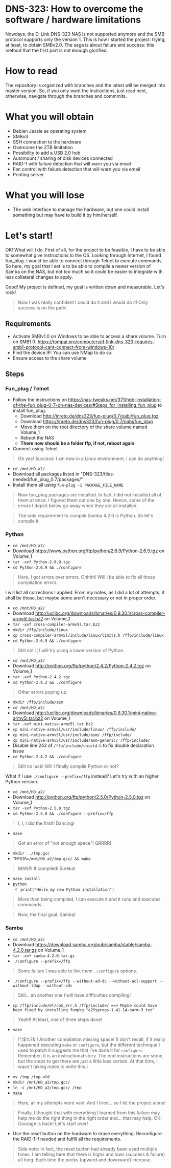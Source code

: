 # DNS-323: How to overcome the software / hardware limitations
Nowdays, the D-Link DNS-323 NAS is not supported anymore and the SMB protocol supports only the version 1. This is how I started the project: trying, at least, to obtain SMBv2.0. The saga is about failure and success: this method that the first part is not enough glorified.

# How to read
The repository is organized with branches and the latest will be merged into master version. So, if you only want the instructions, just read next, otherwise, navigate through the branches and commmits.

# What you will obtain
- Debian Jessie as operating system
- SMBv3
- SSH connection to the hardware
- Overcome the 2TB limitation
- Possibility to add a USB 2.0 hub
- Automount / sharing of disk devices connected
- RAID-1 with failure detection that will warn you via email
- Fan control with failure detection that will warn you via email
- Printing server

# What you will lose
- The web interface to manage the hardware, but one could install something but may have to build it by him/herself.

# Let's start!

OK! What will I do. First of all, for the project to be feasible, I have to be able to somewhat give instructions to the OS. Looking through Internet, I found fun_plug. I would be able to connect through Telnet to execute commands. So here, my goal that I set is to be able to compile a newer version of Samba on the NAS, but not too much so it could be easier to integrate with less collateral changes to apply.

Good! My project is defined, my goal is written down and measurable. Let's rock!

> Now I was really confident I could do it and I would do it! Only success is on the path!

## Requirements
- Activate SMBv1.0 on Windows to be able to access a share volume. Turn on SMB1.0: https://tompai.pro/computers/d-link-dns-323-requires-smb1-protocol-cant-connect-from-windows-10/
- Find the device IP: You can use NMap to do so.
- Ensure access to the share volume

## Steps
### Fun_plug / Telnet
- Follow the instructions on https://nas-tweaks.net/371/hdd-installation-of-the-fun_plug-0-7-on-nas-devices/#Steps_for_installing_fun_plug to install fun_plug.
    - Download http://inreto.de/dns323/fun-plug/0.7/oabi/fun_plug.tgz
    - Download https://inreto.de/dns323/fun-plug/0.7/oabi/fun_plug
    - Move them on the root directory of the share volume named Volume_1
    - Reboot the NAS
    - **There now should be a folder ffp, if not, reboot again**
- Connect using Telnet

> Oh yes! Success! I am now in a Linux environment. I can do anything!

- `cd /mnt/HD_a2/`
- Download all packages listed in "DNS-323/files-needed/fun_plug_0.7/packages/"
- Install them all using `fun-plug -i PACKAGE_FILE_NAME`

> Now fun_plug packages are installed. In fact, I did not installed all of them at once. I figured them out one by one. Hence, some of the errors I depict below go away when they are all installed.

> The only requirement to compile Samba 4.2.0 is Python. So let's compile it.

### Python
- `cd /mnt/HD_a2/`
- Download https://www.python.org/ftp/python/2.6.9/Python-2.6.9.tgz on Volume_1
- `tar -xvf Python-2.6.9.tgz`
- `cd Python-2.6.9 && ./configure`

> Here, I got errors over errors. Ohhhh! Will I be able to fix all those compilation errors.

I will list all corrections I applied. From my notes, as I did a lot of attempts, it shall be those, but maybe some aren't necessary or not in proper order.

- `cd /mnt/HD_a2/`
- Download http://uclibc.org/downloads/binaries/0.9.30.1/cross-compiler-armv5l.tar.bz2 on Volume_1
- `tar -xvf cross-compiler-armv5l.tar.bz2`
- `mkdir /ffp/include/linux`
- `cp cross-compiler-armv5l/include/linux/limits.h /ffp/include/linux`
- `cd Python-2.6.9 && ./configure`

> Still not :( I will try using a lower version of Python.

- `cd /mnt/HD_a2/`
- Download http://python.org/ftp/python/2.4.2/Python-2.4.2.tgz on Volume_1
- `tar -xvf Python-2.4.2.tgz`
- `cd Python-2.4.2 && ./configure`

> Other errors poping up.

- `mkdir /ffp/include/asm`
- `cd /mnt/HD_a2/`
- Download http://uclibc.org/downloads/binaries/0.9.30.1/mini-native-armv5l.tar.bz2 on Volume_1
- `tar -xvf mini-native-armv5l.tar.bz2`
- `cp mini-native-armv5l/usr/include/linux/ /ffp/include/`
- `cp mini-native-armv5l/usr/include/asm/ /ffp/include/`
- `cp mini-native-armv5l/usr/include/asm-generic/ /ffp/include/`
- Disable line 243 of `/ffp/include/unistd.h` to fix double declaration issue
- `cd Python-2.4.2 && ./configure`

> Still no luck! Will I finally compile Python or not?

What if I use `./configure --prefix=/ffp` instead? Let's try with an higher Python version.

- `cd /mnt/HD_a2/`
- Download http://python.org/ftp/python/2.5.0/Python-2.5.0.tgz on Volume_1
- `tar -xvf Python-2.5.0.tgz`
- `cd Python-2.5.0 && ./configure --prefix=/ffp`

> I, I, I did the first!! Dancing!

- `make`

> Got an error of "not enough space"! GRRRR!

- `mkdir ../tmp.gcc`
- `TMPDIR=/mnt/HD_a2/tmp.gcc/ && make`

> MAN!!! It compiled! Eureka!

- `make install`
- `python`
    - `print("Hello my new Python installation")`

> More than being compiled, I can execute it and it runs and executes commands.

> Now, the final goal: Samba!

### Samba

- `cd /mnt/HD_a2/`
- Download https://download.samba.org/pub/samba/stable/samba-4.2.0.tar.gz on Volume_1
- `tar -xvf samba-4.2.0.tar.gz`
- `./configure --prefix=/ffp`

> Some failure I was able to link them `./configure` options.

- `./configure --prefix=/ffp --without-ad-dc --without-acl-support --without-ldap --without-ads`

> Still... ah another one I will have difficulties compiling!

- `cp /ffp/include/et/com_err.h /ffp/include/ ==> Maybe could have been fixed by installing funpkg "e2fsprogs-1.41.14-oarm-3.txz"`

> Yeah!! At least, one of three steps done!

- `make`

> !"/$%?& ! Another compilation missing space! (I don't recall, if it really happened executing `make` or `configure`, but the different technique I used to patch it suggests me that I've done it for `configure`. Remember, it is an instructional story. The end instructions are stone, but the steps to get there are just a little less certain. At that time, I wasn't taking notes to write this.)

- `mv /tmp /tmp.old`
- `mkdir /mnt/HD_a2/tmp.gcc/`
- `ln -s /mnt/HD_a2/tmp.gcc/ /tmp`
- `make`

> Here, all my attempts were vain! And I tried... so I let the project alone!

> Finally, I thought that with everything I learned from this failure may help me do the right thing in the right order and... that may help. OK! Courage is back! Let's start over!

- Use the reset button on the hardware to erase everything. Reconfigure the RAID-1 if needed and fulfill all the requirements.

> Side note: In fact, the reset button had already been used multiple times. I am telling here that there is highs and lows (success & failure) all long. Each time the peeks (upward and downward) increase.
